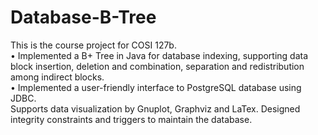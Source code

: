# Database-B-Tree
This is the course project for COSI 127b.
<br>• Implemented a B+ Tree in Java for database indexing, supporting data <br>block insertion, 
deletion and combination, separation and redistribution among indirect blocks.
<br>• Implemented a user-friendly interface to PostgreSQL database using JDBC. <br>Supports data 
visualization by Gnuplot, Graphviz and LaTex. Designed integrity constraints and triggers 
to maintain the database.

